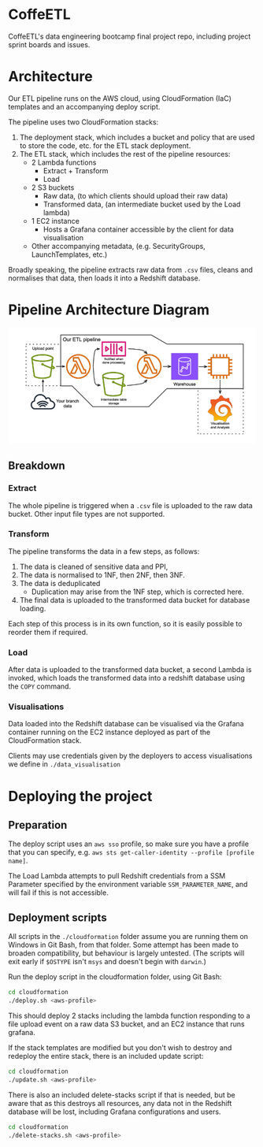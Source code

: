 # CoffeETL
CoffeETL's data engineering bootcamp final project repo, including project sprint boards and issues.

# Architecture

Our ETL pipeline runs on the AWS cloud, using CloudFormation (IaC) templates and an
accompanying deploy script.

The pipeline uses two CloudFormation stacks:
1. The deployment stack, which includes a bucket and policy that are used to
store the code, etc. for the ETL stack deployment.
1. The ETL stack, which includes the rest of the pipeline resources:
   - 2 Lambda functions
      - Extract + Transform
      - Load
   - 2 S3 buckets
      - Raw data, (to which clients should upload their raw data)
      - Transformed data, (an intermediate bucket used by the Load lambda)
   - 1 EC2 instance
      - Hosts a Grafana container accessible by the client for data visualisation
   - Other accompanying metadata, (e.g. SecurityGroups, LaunchTemplates, etc.)

Broadly speaking, the pipeline extracts raw data from `.csv` files, cleans and
normalises that data, then loads it into a Redshift database.

# Pipeline Architecture Diagram

![plot](./pipeline-architecture.jpg)

## Breakdown
### Extract
The whole pipeline is triggered when a `.csv` file is uploaded to the raw data
bucket. Other input file types are not supported.

### Transform
The pipeline transforms the data in a few steps, as follows:
1. The data is cleaned of sensitive data and PPI,
1. The data is normalised to 1NF, then 2NF, then 3NF.
1. The data is deduplicated
   - Duplication may arise from the 1NF step, which is corrected here.
1. The final data is uploaded to the transformed data bucket for database
loading.

Each step of this process is in its own function, so it is easily possible to
reorder them if required.

### Load
After data is uploaded to the transformed data bucket, a second Lambda is
invoked, which loads the transformed data into a redshift database using the
`COPY` command.

### Visualisations
Data loaded into the Redshift database can be visualised via the Grafana
container running on the EC2 instance deployed as part of the CloudFormation
stack.

Clients may use credentials given by the deployers to access visualisations
we define in `./data_visualisation`

# Deploying the project

## Preparation

The deploy script uses an `aws sso` profile, so make sure you have a profile
that you can specify,
e.g. `aws sts get-caller-identity --profile [profile name]`.

The Load Lambda attempts to pull Redshift credentials from a SSM Parameter
specified by the environment variable `SSM_PARAMETER_NAME`, and will fail
if this is not accessible.
<!--TODO: this might want to be refactored so a potential client wouldn't need
to edit the templates directly.-->

## Deployment scripts

All scripts in the `./cloudformation` folder assume you are running them on
Windows in Git Bash, from that folder. Some attempt has been made to broaden
compatibility, but behaviour is largely untested. (The scripts will exit early
if `$OSTYPE` isn't `msys` and doesn't begin with `darwin`.)

Run the deploy script in the cloudformation folder, using Git Bash:

```bash
cd cloudformation
./deploy.sh <aws-profile>
```

This should deploy 2 stacks including the lambda function responding to a file
upload event on a raw data S3 bucket, and an EC2 instance that runs grafana.

If the stack templates are modified but you don't wish to destroy and redeploy
the entire stack, there is an included update script:

```bash
cd cloudformation
./update.sh <aws-profile>
```

There is also an included delete-stacks script if that is needed, but be aware
that as this destroys all resources, any data not in the Redshift database will
be lost, including Grafana configurations and users.

```bash
cd cloudformation
./delete-stacks.sh <aws-profile>
```
